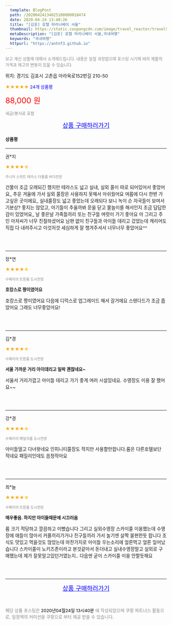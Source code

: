 ```yaml
---
  template: BlogPost
  path: /20200424134025100000018474
  date: 2020-04-24 13:40:26
  title: "[김포] 호텔 마리나베이 서울"
  thumbnail: https://static.coupangcdn.com/image/travel_reactor/travelSeller/hotel/A00192911/1d9291dc-f253-4405-9415-77841d5190bb.JPG
  metaDescription: "[김포] 호텔 마리나베이 서울,국내여행"
  keywords: "국내여행"
  httpurl: "https://antnf3.github.io"
---
```

  
<span style="color: #888;font-size:0.8rem">보고 계신 상품에 대해서 소개해드립니다.
내용은 일절 과장없으며 포스팅 시기에 따라 제품의 가격과 재고의 변동이 있을 수 있습니다.</span>
  
<span style="font-size: 0.9rem;">위치: 경기도 김포시 고촌읍 아라육로152번길 210-50</span>
  
<span style="color: orange;">★★★★★</span> <span style="color: blue;font-size: 0.85rem;">24개 상품평</span>
  
<span style="color: red;font-size: 1.5rem;">88,000 원</span>
  
<span style="color: #888;font-size:0.8rem">세금/봉사료 포함</span>





<p align="center"><a href="http://me2.do/FTnKNGzb" style="font-size: 1.2rem; color: blue;">상품 구매하러가기</a></p>

#### 상품평
  
---
  
권*지
    
<span style="color: orange;">★★★★☆</span>
    
<span style="color: #888;font-size:0.7rem">주니어 스위트 테라스 더블룸 바다전망</span>
    

    
<span style="font-size: 0.9rem;">건물이 조금 오래되긴 했지만
테라스도 넓고 실내, 실외 풀이 따로 되어있어서 좋았어요_
추운 겨울에 가서 실외 풀장은 사용하지 못해서 아쉬웠어요
여름에 다시 한번 가고싶은 곳이에요_
실내풀장도 넓고 좋았는데 오래되다 보니 녹이 슨 자국들이 보여서 기분상? 좋지는 않았고, 아기들이 추울까봐 문을 닫고 물놀이를 해서인지 조금 답답한 감이 있었어요_
날 좋은날 가족들끼리 또는 친구들 여럿이 가기 좋아요
아 그리고 주인 아저씨가 너무 친절하셨어요
남편 없이 친구들과 아이들 데리고 갔었는데
캐리어도 직접 다 내려주시고 이것저것 세심하게 잘 챙겨주셔서 너무너무 좋았어요^^</span>
    
<br>
<br>

---
  
장*연
    
<span style="color: orange;">★★★★☆</span>
    
<span style="color: #888;font-size:0.7rem">수페리어 트윈룸 도시전망</span>
    
<span style="font-size:0.85rem">**호캉스로 짱이였어요**</span>
    
<span style="font-size: 0.9rem;">호캉스로 짱이였어요 
다음에 디럭스로 업그레이드 해서 갈거에요
스탠다드가 조금 좁았어요
그래도 너무좋았어요!</span>
    
<br>
<br>

---
  
김*경
    
<span style="color: orange;">★★★★☆</span>
    
<span style="color: #888;font-size:0.7rem">수페리어 트윈룸 도시전망</span>
    
<span style="font-size:0.85rem">**서울 가까운 거리 아이데리고 일박 괜찮네요~**</span>
    
<span style="font-size: 0.9rem;">서울서 거리가깝고 아이들 데리고 가기 좋게 여러 시설있네요. 수영장도 이용 잘 했어요~~</span>
    
<br>
<br>

---
  
강*경
    
<span style="color: orange;">★★★★☆</span>
    
<span style="color: #888;font-size:0.7rem">수페리어 패밀리룸 도시전망</span>
    

    
<span style="font-size: 0.9rem;">아이들델고 다녀왓네요  인피니티풀장도  작지만  사용할만합니다.룸은  다른호텔보단  작네요  패밀리인데도 음청작아요</span>
    
<br>
<br>

---
  
최*늘
    
<span style="color: orange;">★★★★☆</span>
    
<span style="color: #888;font-size:0.7rem">수페리어 트윈룸 도시전망</span>
    
<span style="font-size:0.85rem">**매우좋음. 하지만 아이들때문에 시끄러움**</span>
    
<span style="font-size: 0.9rem;">룸 크기 적당하고 깔끔하고 이뻤습니다 그리고 실외수영장 스카이풀 이용했는데 수영장에 애들이 많아서 커플끼리가거나 친구들끼리 가서 놀기엔 살짝 불편한듯 합니다 조식도 맛있고 먹을것도 많았는데 마찬가지로 아이들 우는소리에 얼른먹고 얼른 일어났습니다 스카이풀이 노키즈존이라고 본것같아서 돈더내고 실내수영장말고 실외로 구매했는데 제가 잘못알고있던거였는지.. 다음엔 굳이 스카이풀 이용 안할듯해요</span>
    
<br>
<br>


  
---
  
<p align="center"><a href="http://me2.do/FTnKNGzb" style="font-size: 1.2rem; color: blue;">상품 구매하러가기</a></p>
  
<br>
  
<span style="font-size: 0.85rem; color: #888;">해당 상품 포스팅은 <span style="color: #000;"> 2020년04월24일 13시40분 </span> 에 작성되었으며 쿠팡 파트너스 활동으로, 일정액의 커미션을 쿠팡으로 부터 제공 받을 수 있습니다.</span>